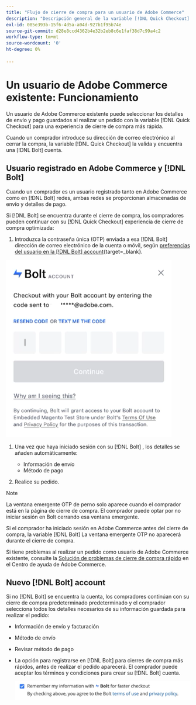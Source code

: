 ```yaml
---
title: "Flujo de cierre de compra para un usuario de Adobe Commerce"
description: "Descripción general de la variable [!DNL Quick Checkout] flujo para un usuario de Adobe Commerce."
exl-id: 085e393b-15f6-4d5a-a04d-927b1f95b74e
source-git-commit: d28e8ccd4362b4e32b2eb8c6e1faf38d7c99a4c2
workflow-type: tm+mt
source-wordcount: '0'
ht-degree: 0%

---
```


# Un usuario de Adobe Commerce existente: Funcionamiento

Un usuario de Adobe Commerce existente puede seleccionar los detalles de envío y pago guardados al realizar un pedido con la variable [!DNL Quick Checkout] para una experiencia de cierre de compra más rápida.

Cuando un comprador introduce su dirección de correo electrónico al cerrar la compra, la variable [!DNL Quick Checkout] la valida y encuentra una [!DNL Bolt] cuenta.

## Usuario registrado en Adobe Commerce y [!DNL Bolt]

Cuando un comprador es un usuario registrado tanto en Adobe Commerce como en [!DNL Bolt] redes, ambas redes se proporcionan almacenadas de envío y detalles de pago.

Si [!DNL Bolt] se encuentra durante el cierre de compra, los compradores pueden continuar con su [!DNL Quick Checkout] experiencia de cierre de compra optimizada:

1. Introduzca la contraseña única (OTP) enviada a esa [!DNL Bolt] dirección de correo electrónico de la cuenta o móvil, según [preferencias del usuario en la [!DNL Bolt] account](https://help.bolt.com/shoppers/account/account-settings/#how-to-set-preferred-login-method){target=_blank}.

![Ventana emergente de OTP](assets/pop-up.png)

1. Una vez que haya iniciado sesión con su [!DNL Bolt] , los detalles se añaden automáticamente:

   - Información de envío
   - Método de pago

1. Realice su pedido.

>[!NOTE]
>
> La ventana emergente OTP de perno solo aparece cuando el comprador está en la página de cierre de compra. El comprador puede optar por no iniciar sesión en Bolt cerrando esa ventana emergente.

Si el comprador ha iniciado sesión en Adobe Commerce antes del cierre de compra, la variable [!DNL Bolt] La ventana emergente OTP no aparecerá durante el cierre de compra.

Si tiene problemas al realizar un pedido como usuario de Adobe Commerce existente, consulte la [Solución de problemas de cierre de compra rápido](https://experienceleague.adobe.com/docs/commerce-knowledge-base/kb/troubleshooting/miscellaneous/quick-checkout-issues.html) en el Centro de ayuda de Adobe Commerce.

## Nuevo [!DNL Bolt] account

Si no [!DNL Bolt] se encuentra la cuenta, los compradores continúan con su cierre de compra predeterminado predeterminado y el comprador selecciona todos los detalles necesarios de su información guardada para realizar el pedido:

- Información de envío y facturación
- Método de envío
- Revisar método de pago
- La opción para registrarse en [!DNL Bolt] para cierres de compra más rápidos, antes de realizar el pedido aparecerá. El comprador puede aceptar los términos y condiciones para crear su [!DNL Bolt] cuenta.

   ![Recordar [!DNL Bolt]](assets/checkbox-remember-bolt.png)
